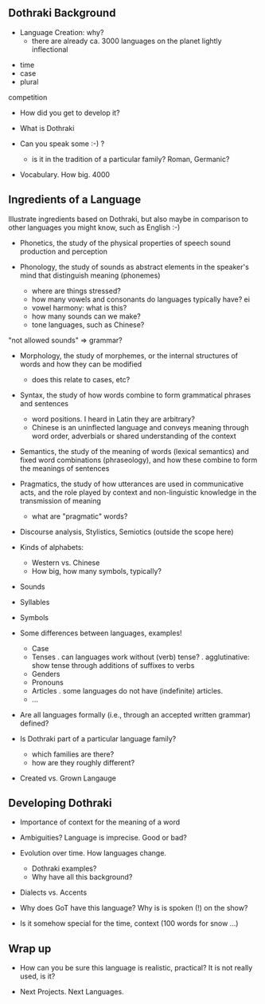 Dothraki Background
---------------------------------------

* Language Creation: why?
  - there are already ca. 3000 languages on the planet
lightly inflectional
- time
- case
- plural


competition
* How did you get to develop it?

* What is Dothraki
* Can you speak some :-) ?
  - is it in the tradition of a particular family? Roman, Germanic?



* Vocabulary. How big.
4000

Ingredients of a Language
-------------------------------------

Illustrate ingredients based on Dothraki, but also maybe in 
comparison to other languages you might know, such as English :-)

* Phonetics, the study of the physical properties of speech 
  sound production and perception

* Phonology, the study of sounds as abstract elements in the 
  speaker's mind that distinguish meaning (phonemes) 
  - where are things stressed?
  - how many vowels and consonants do languages typically have?
    ei
  - vowel harmony: what is this?
  - how many sounds can we make?
  - tone languages, such as Chinese?

"not allowed sounds" => grammar?

* Morphology, the study of morphemes, or the internal structures 
  of words and how they can be modified
  - does this relate to cases, etc?

* Syntax, the study of how words combine to form grammatical 
  phrases and sentences
  - word positions. I heard in Latin they are arbitrary?
  - Chinese is an uninflected language and conveys meaning through word order, 
    adverbials or shared understanding of the context

* Semantics, the study of the meaning of words (lexical semantics) and
  fixed word combinations (phraseology), and how these combine to form the
  meanings of sentences
 
* Pragmatics, the study of how utterances are used in communicative
  acts, and the role played by context and non-linguistic knowledge in the
  transmission of meaning
  - what are "pragmatic" words?
 
* Discourse analysis, Stylistics, Semiotics (outside the scope here)

* Kinds of alphabets:
  - Western vs. Chinese
  - How big, how many symbols, typically?
  


* Sounds 
* Syllables
* Symbols

* Some differences between languages, examples!
  - Case
  - Tenses
    . can languages work without (verb) tense?
    . agglutinative: show tense through additions of suffixes to verbs
  - Genders
  - Pronouns
  - Articles
    . some languages do not have (indefinite) articles.
  - ...

* Are all languages formally (i.e., through an accepted written grammar) defined?

* Is Dothraki part of a particular language family?
  - which families are there?
  - how are they roughly different?

* Created vs. Grown Langauge


Developing Dothraki
------------------------------------

* Importance of context for the meaning of a word

* Ambiguities? Language is imprecise. Good or bad? 

* Evolution over time. How languages change.
  - Dothraki examples?
  - Why have all this background?
  
* Dialects vs. Accents
* Why does GoT have this language? Why is is spoken (!) on the show?
* Is it somehow special for the time, context (100 words for snow ...)



Wrap up
----------------------------------------
* How can you be sure this language is realistic, practical?
  It is not really used, is it?
  
* Next Projects. Next Languages.






